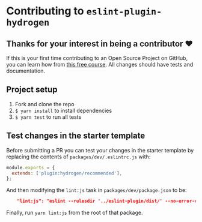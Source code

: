 # Contributing to `eslint-plugin-hydrogen`

## Thanks for your interest in being a contributor ❤️

If this is your first time contributing to an Open Source Project on GitHub, you can learn how from [this free course](https://egghead.io/series/how-to-contribute-to-an-open-source-project-on-github).
All changes should have tests and documentation.

## Project setup

1. Fork and clone the repo
2. `$ yarn install` to install dependencies
3. `$ yarn test` to run all tests

## Test changes in the starter template

Before submitting a PR you can test your changes in the starter template by replacing the contents of `packages/dev/.eslintrc.js` with:

```js
module.exports = {
  extends: ['plugin:hydrogen/recommended'],
};
```

And then modifying the `lint:js` task in `packages/dev/package.json` to be:

```json
    "lint:js": "eslint --rulesdir '../eslint-plugin/dist/' --no-error-on-unmatched-pattern --ext .js,.ts,.jsx,.tsx src",
```

Finally, run `yarn lint:js` from the root of that package.
